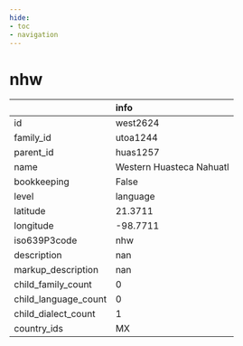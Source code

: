 ```yaml
---
hide:
- toc
- navigation
---
```

# nhw
|                      | info                     |
|:---------------------|:-------------------------|
| id                   | west2624                 |
| family_id            | utoa1244                 |
| parent_id            | huas1257                 |
| name                 | Western Huasteca Nahuatl |
| bookkeeping          | False                    |
| level                | language                 |
| latitude             | 21.3711                  |
| longitude            | -98.7711                 |
| iso639P3code         | nhw                      |
| description          | nan                      |
| markup_description   | nan                      |
| child_family_count   | 0                        |
| child_language_count | 0                        |
| child_dialect_count  | 1                        |
| country_ids          | MX                       |